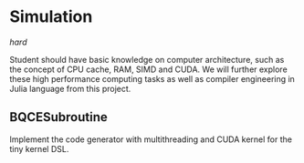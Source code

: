 # Simulation

*hard*

Student should have basic knowledge on computer architecture, such as the concept of
CPU cache, RAM, SIMD and CUDA. We will further explore these high performance computing
tasks as well as compiler engineering in Julia language from this project.

## BQCESubroutine

Implement the code generator with multithreading and CUDA kernel for the tiny
kernel DSL.
